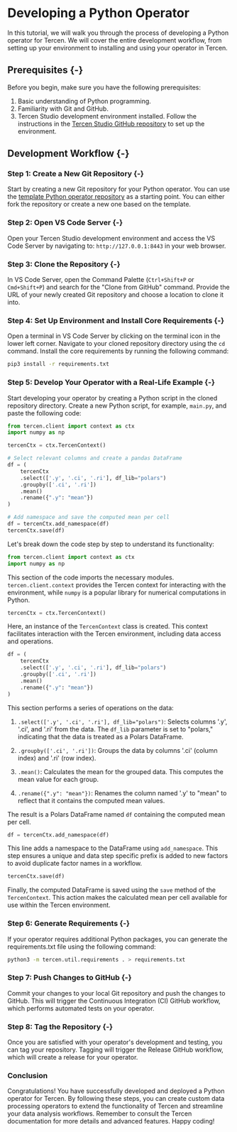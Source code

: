 # Developing a Python Operator

In this tutorial, we will walk you through the process of developing a Python operator for Tercen. We will cover the entire development workflow, from setting up your environment to installing and using your operator in Tercen.

## Prerequisites {-}

Before you begin, make sure you have the following prerequisites:

1. Basic understanding of Python programming.
2. Familiarity with Git and GitHub.
3. Tercen Studio development environment installed. Follow the instructions in the [Tercen Studio GitHub repository](https://github.com/tercen/tercen_studio) to set up the environment.

## Development Workflow {-}

### Step 1: Create a New Git Repository {-}

Start by creating a new Git repository for your Python operator. You can use the [template Python operator repository](https://github.com/tercen/template-python-operator) as a starting point. You can either fork the repository or create a new one based on the template.

### Step 2: Open VS Code Server {-}

Open your Tercen Studio development environment and access the VS Code Server by navigating to: `http://127.0.0.1:8443` in your web browser.

### Step 3: Clone the Repository {-}

In VS Code Server, open the Command Palette (`Ctrl+Shift+P` or `Cmd+Shift+P`) and search for the "Clone from GitHub" command. Provide the URL of your newly created Git repository and choose a location to clone it into.

### Step 4: Set Up Environment and Install Core Requirements {-}

Open a terminal in VS Code Server by clicking on the terminal icon in the lower left corner. Navigate to your cloned repository directory using the `cd` command. Install the core requirements by running the following command:

```bash
pip3 install -r requirements.txt
```

### Step 5: Develop Your Operator with a Real-Life Example {-}

Start developing your operator by creating a Python script in the cloned repository directory. Create a new Python script, for example, `main.py`, and paste the following code:

```python
from tercen.client import context as ctx
import numpy as np

tercenCtx = ctx.TercenContext()

# Select relevant columns and create a pandas DataFrame
df = (
    tercenCtx
    .select(['.y', '.ci', '.ri'], df_lib="polars")
    .groupby(['.ci', '.ri'])
    .mean()
    .rename({".y": "mean"})
)

# Add namespace and save the computed mean per cell
df = tercenCtx.add_namespace(df)
tercenCtx.save(df)
```

Let's break down the code step by step to understand its functionality:

```python
from tercen.client import context as ctx
import numpy as np
```

This section of the code imports the necessary modules. `tercen.client.context` provides the Tercen context for interacting with the environment, while `numpy` is a popular library for numerical computations in Python.

```python
tercenCtx = ctx.TercenContext()
```

Here, an instance of the `TercenContext` class is created. This context facilitates interaction with the Tercen environment, including data access and operations.

```python
df = (
    tercenCtx
    .select(['.y', '.ci', '.ri'], df_lib="polars")
    .groupby(['.ci', '.ri'])
    .mean()
    .rename({".y": "mean"})
)
```

This section performs a series of operations on the data:

1. `.select(['.y', '.ci', '.ri'], df_lib="polars")`: Selects columns '.y', '.ci', and '.ri' from the data. The `df_lib` parameter is set to "polars," indicating that the data is treated as a Polars DataFrame.

2. `.groupby(['.ci', '.ri'])`: Groups the data by columns '.ci' (column index) and '.ri' (row index).

3. `.mean()`: Calculates the mean for the grouped data. This computes the mean value for each group.

4. `.rename({".y": "mean"})`: Renames the column named '.y' to "mean" to reflect that it contains the computed mean values.

The result is a Polars DataFrame named `df` containing the computed mean per cell.

```python
df = tercenCtx.add_namespace(df)
```

This line adds a namespace to the DataFrame using `add_namespace`. This step ensures a unique and data step specific prefix is added to new factors to avoid duplicate factor names in a workflow.

```python
tercenCtx.save(df)
```

Finally, the computed DataFrame is saved using the `save` method of the `TercenContext`. This action makes the calculated mean per cell available for use within the Tercen environment.

### Step 6: Generate Requirements  {-}

If your operator requires additional Python packages, you can generate the requirements.txt file using the following command:

```bash
python3 -m tercen.util.requirements . > requirements.txt
```

### Step 7: Push Changes to GitHub {-}

Commit your changes to your local Git repository and push the changes to GitHub. This will trigger the Continuous Integration (CI) GitHub workflow, which performs automated tests on your operator.

### Step 8: Tag the Repository {-}

Once you are satisfied with your operator's development and testing, you can tag your repository. Tagging will trigger the Release GitHub workflow, which will create a release for your operator.

### Conclusion

Congratulations! You have successfully developed and deployed a Python operator for Tercen.
By following these steps, you can create custom data processing operators to extend the functionality 
of Tercen and streamline your data analysis workflows. Remember to consult the Tercen documentation for more
 details and advanced features. Happy coding!
